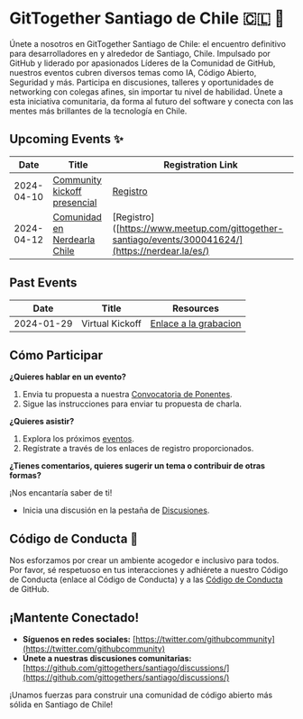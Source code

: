 # GitTogether Santiago de Chile 🇨🇱 🚀

Únete a nosotros en GitTogether Santiago de Chile: el encuentro definitivo para desarrolladores en y alrededor de Santiago, Chile. Impulsado por GitHub y liderado por apasionados Líderes de la Comunidad de GitHub, nuestros eventos cubren diversos temas como IA, Código Abierto, Seguridad y más. Participa en discusiones, talleres y oportunidades de networking con colegas afines, sin importar tu nivel de habilidad. Únete a esta iniciativa comunitaria, da forma al futuro del software y conecta con las mentes más brillantes de la tecnología en Chile.

## Upcoming Events ✨

| Date | Title | Registration Link |
|---|---|---|
| 2024-04-10 | [Community kickoff presencial]() | [Registro](https://www.meetup.com/gittogether-santiago/events/300041624/) | 
| 2024-04-12 | [Comunidad en Nerdearla Chile]() | [Registro]([https://www.meetup.com/gittogether-santiago/events/300041624/](https://nerdear.la/es/) | 

## Past Events 

| Date | Title | Resources |
|---|---|---|
| 2024-01-29 | Virtual Kickoff| [Enlace a la grabacion](https://www.youtube.com/watch?v=fvuGSOb8JEQ)

## Cómo Participar

**¿Quieres hablar en un evento?**

1. Envia tu propuesta a nuestra [Convocatoria de Ponentes](https://forms.office.com/Pages/ResponsePage.aspx?id=v4j5cvGGr0GRqy180BHbR9G1c0vPfslFhNNRVR_7V3tUQzgwNFZVMEMwV0IyUVRYUzVUMjFSTzJHTS4u).
2. Sigue las instrucciones para enviar tu propuesta de charla.

**¿Quieres asistir?**

1. Explora los próximos [eventos](https://www.meetup.com/gittogether-santiago/).
2. Regístrate a través de los enlaces de registro proporcionados.

**¿Tienes comentarios, quieres sugerir un tema o contribuir de otras formas?**

¡Nos encantaría saber de ti!
* Inicia una discusión en la pestaña de [Discusiones](https://github.com/gittogethers/santiago/discussions/).

## Código de Conducta 🤝

Nos esforzamos por crear un ambiente acogedor e inclusivo para todos. Por favor, sé respetuoso en tus interacciones y adhiérete a nuestro Código de Conducta (enlace al Código de Conducta) y a las [Código de Conducta](https://docs.github.com/es/site-policy/github-terms/github-community-guidelines) de GitHub.

## ¡Mantente Conectado!

* **Síguenos en redes sociales:** [https://twitter.com/githubcommunity](https://twitter.com/githubcommunity)
* **Únete a nuestras discusiones comunitarias:** [https://github.com/gittogethers/santiago/discussions/](https://github.com/gittogethers/santiago/discussions/)

¡Unamos fuerzas para construir una comunidad de código abierto más sólida en Santiago de Chile!
